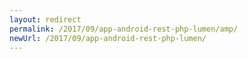 ```yaml
---
layout: redirect
permalink: /2017/09/app-android-rest-php-lumen/amp/
newUrl: /2017/09/app-android-rest-php-lumen/
---
```


